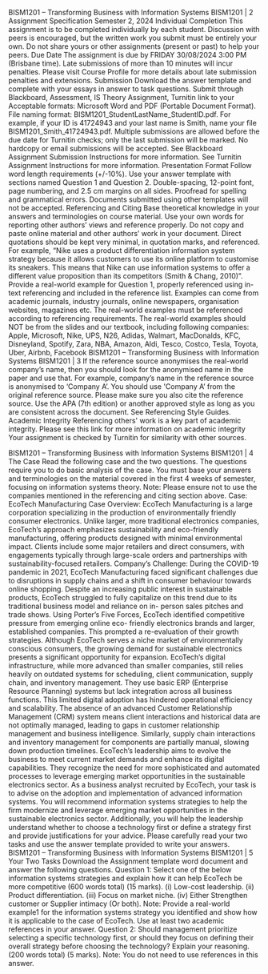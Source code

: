 
BISM1201 – Transforming Business with Information Systems
BISM1201 | 2
Assignment Specification Semester 2, 2024
Individual Completion
 This assignment is to be completed individually by each student.
 Discussion with peers is encouraged, but the written work you submit must be entirely your
own.
 Do not share yours or other assignments (present or past) to help your peers.
Due Date
 The assignment is due by FRIDAY 30/08/2024 3:00 PM (Brisbane time).
 Late submissions of more than 10 minutes will incur penalties. Please visit Course Profile for
more details about late submission penalties and extensions.
Submission
 Download the answer template and complete with your essays in answer to task questions.
 Submit through Blackboard, Assessment, IS Theory Assignment, Turnitin link to your
 Acceptable formats: Microsoft Word and PDF (Portable Document Format).
 File naming format: BISM1201_StudentLastName_StudentID.pdf. For example, if your ID is
41724943 and your last name is Smith, name your file BISM1201_Smith_41724943.pdf.
 Multiple submissions are allowed before the due date for Turnitin checks; only the last
submission will be marked.
 No hardcopy or email submissions will be accepted.
 See Blackboard Assignment Submission Instructions for more information.
 See Turnitin Assignment Instructions for more information.
Presentation Format
 Follow word length requirements (+/-10%).
 Use your answer template with sections named Question 1 and Question 2.
 Double-spacing, 12-point font, page numbering, and 2.5 cm margins on all sides.
 Proofread for spelling and grammatical errors.
 Documents submitted using other templates will not be accepted.
Referencing and Citing
Base theoretical knowledge in your answers and terminologies on course material.
 Use your own words for reporting other authors’ views and reference properly. Do not copy
and paste online material and other authors’ work in your document.
Direct quotations should be kept very minimal, in quotation marks, and referenced.
 For example, “Nike uses a product differentiation information system strategy because it
allows customers to use its online platform to customise its sneakers. This means that Nike
can use information systems to offer a different value proposition than its competitors (Smith
& Chang, 2010)”.
Provide a real-world example for Question 1, properly referenced using in-text referencing
and included in the reference list. Examples can come from academic journals, industry
journals, online newspapers, organisation websites, magazines etc. The real-world examples
must be referenced according to referencing requirements.
 The real-world examples should NOT be from the slides and our textbook, including
following companies: Apple, Microsoft, Nike, UPS, N26, Adidas, Walmart, MacDonalds,
KFC, Disneyland, Spotify, Zara, NBA, Amazon, Aldi, Tesco, Costco, Tesla, Toyota, Uber,
Airbnb, Facebook
BISM1201 – Transforming Business with Information Systems
BISM1201 | 3
 If the reference source anonymises the real-world company’s name, then you should look for
the anonymised name in the paper and use that. For example, company’s name in the
reference source is anonymised to ‘Company A’. You should use 'Company A’ from the
original reference source. Please make sure you also cite the reference source.
 Use the APA (7th edition) or another approved style as long as you are consistent across the
document.
 See Referencing Style Guides.
Academic Integrity
 Referencing others' work is a key part of academic integrity.
 Please see this link for more information on academic integrity
 Your assignment is checked by Turnitin for similarity with other sources.

BISM1201 – Transforming Business with Information Systems
BISM1201 | 4
The Case
Read the following case and the two questions. The questions require you to do basic analysis of the
case. You must base your answers and terminologies on the material covered in the first 4 weeks of
semester, focusing on information systems theory.
Note: Please ensure not to use the companies mentioned in the referencing and citing section above.
Case: EcoTech Manufacturing
Case Overview: EcoTech Manufacturing is a large corporation specializing in the production of
environmentally friendly consumer electronics. Unlike larger, more traditional electronics
companies, EcoTech’s approach emphasizes sustainability and eco-friendly manufacturing,
offering products designed with minimal environmental impact. Clients include some major
retailers and direct consumers, with engagements typically through large-scale orders and
partnerships with sustainability-focused retailers.
Company’s Challenge: During the COVID-19 pandemic in 2021, EcoTech Manufacturing faced
significant challenges due to disruptions in supply chains and a shift in consumer behaviour
towards online shopping. Despite an increasing public interest in sustainable products, EcoTech
struggled to fully capitalize on this trend due to its traditional business model and reliance on in-
person sales pitches and trade shows.
Using Porter’s Five Forces, EcoTech identified competitive pressure from emerging online eco-
friendly electronics brands and larger, established companies. This prompted a re-evaluation of
their growth strategies. Although EcoTech serves a niche market of environmentally conscious
consumers, the growing demand for sustainable electronics presents a significant opportunity for
expansion.
EcoTech’s digital infrastructure, while more advanced than smaller companies, still relies heavily
on outdated systems for scheduling, client communication, supply chain, and inventory
management. They use basic ERP (Enterprise Resource Planning) systems but lack integration
across all business functions. This limited digital adoption has hindered operational efficiency and
scalability. The absence of an advanced Customer Relationship Management (CRM) system means
client interactions and historical data are not optimally managed, leading to gaps in customer
relationship management and business intelligence. Similarly, supply chain interactions and
inventory management for components are partially manual, slowing down production timelines.
EcoTech’s leadership aims to evolve the business to meet current market demands and enhance its
digital capabilities. They recognize the need for more sophisticated and automated processes to
leverage emerging market opportunities in the sustainable electronics sector.
As a business analyst recruited by EcoTech, your task is to advise on the adoption and
implementation of advanced information systems. You will recommend information systems
strategies to help the firm modernize and leverage emerging market opportunities in the sustainable
electronics sector. Additionally, you will help the leadership understand whether to choose a
technology first or define a strategy first and provide justifications for your advice.
Please carefully read your two tasks and use the answer template provided to write your
answers.
BISM1201 – Transforming Business with Information Systems
BISM1201 | 5
Your Two Tasks
Download the Assignment template word document and answer the following questions.
Question 1: Select one of the below information systems strategies and explain how it can help
EcoTech be more competitive (600 words total)
(15 marks).
(i) Low-cost leadership.
(ii) Product differentiation.
(iii) Focus on market niche.
(iv) Either Strengthen customer or Supplier intimacy (Or both).
Note: Provide a real-world example1 for the information systems strategy you identified and show
how it is applicable to the case of EcoTech. Use at least two academic references in your answer.
Question 2: Should management prioritize selecting a specific technology first, or should they focus
on defining their overall strategy before choosing the technology? Explain your reasoning. (200 words
total)
(5 marks).
Note: You do not need to use references in this answer.

